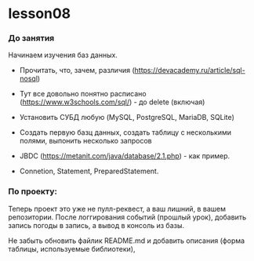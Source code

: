 # lesson08

### До занятия

Начинаем изучения баз данных. 

- Прочитать, что, зачем, различия (https://devacademy.ru/article/sql-nosql)
- Тут все довольно понятно расписано (https://www.w3schools.com/sql/) - до delete (включая)
- Установить СУБД любую (MySQL, PostgreSQL, MariaDB, SQLite)
- Создать первую базц данных, создать таблицу с несколькими полями, выпонить несколько запросов

- JBDC (https://metanit.com/java/database/2.1.php) - как пример.
- Connetion, Statement, PreparedStatement.

### По проекту:

Теперь проект это уже не пулл-реквест, а ваш лишний, в вашем репозитории. 
После логгирования событий (прошлый урок), 
добавить запись погоды в запись, а вывод в консоль из базы.

Не забыть обновить файлик README.md и добавить описания (форма таблицы, используемые библиотеки), 
